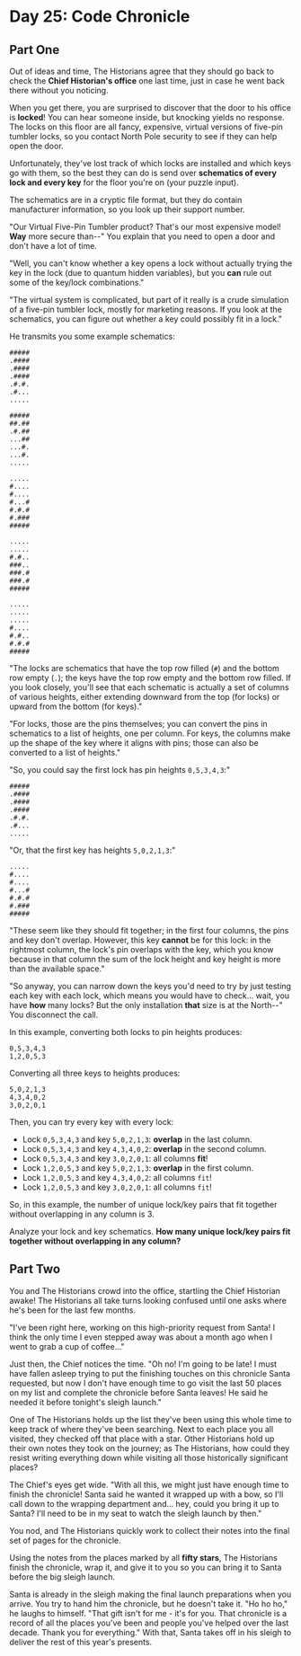 # Day 25: Code Chronicle

## Part One

Out of ideas and time, The Historians agree that they should go back to check the **Chief Historian's office** one last time, just in case he went back there without you noticing.

When you get there, you are surprised to discover that the door to his office is **locked**! You can hear someone inside, but knocking yields no response. The locks on this floor are all fancy, expensive, virtual versions of five-pin tumbler locks, so you contact North Pole security to see if they can help open the door.

Unfortunately, they've lost track of which locks are installed and which keys go with them, so the best they can do is send over **schematics of every lock and every key** for the floor you're on (your puzzle input).

The schematics are in a cryptic file format, but they do contain manufacturer information, so you look up their support number.

"Our Virtual Five-Pin Tumbler product? That's our most expensive model! **Way** more secure than--" You explain that you need to open a door and don't have a lot of time.

"Well, you can't know whether a key opens a lock without actually trying the key in the lock (due to quantum hidden variables), but you **can** rule out some of the key/lock combinations."

"The virtual system is complicated, but part of it really is a crude simulation of a five-pin tumbler lock, mostly for marketing reasons. If you look at the schematics, you can figure out whether a key could possibly fit in a lock."

He transmits you some example schematics:
```
#####
.####
.####
.####
.#.#.
.#...
.....

#####
##.##
.#.##
...##
...#.
...#.
.....

.....
#....
#....
#...#
#.#.#
#.###
#####

.....
.....
#.#..
###..
###.#
###.#
#####

.....
.....
.....
#....
#.#..
#.#.#
#####
```
"The locks are schematics that have the top row filled (`#`) and the bottom row empty (`.`); the keys have the top row empty and the bottom row filled. If you look closely, you'll see that each schematic is actually a set of columns of various heights, either extending downward from the top (for locks) or upward from the bottom (for keys)."

"For locks, those are the pins themselves; you can convert the pins in schematics to a list of heights, one per column. For keys, the columns make up the shape of the key where it aligns with pins; those can also be converted to a list of heights."

"So, you could say the first lock has pin heights `0,5,3,4,3`:"
```
#####
.####
.####
.####
.#.#.
.#...
.....
```
"Or, that the first key has heights `5,0,2,1,3`:"
```
.....
#....
#....
#...#
#.#.#
#.###
#####
```
"These seem like they should fit together; in the first four columns, the pins and key don't overlap. However, this key **cannot** be for this lock: in the rightmost column, the lock's pin overlaps with the key, which you know because in that column the sum of the lock height and key height is more than the available space."

"So anyway, you can narrow down the keys you'd need to try by just testing each key with each lock, which means you would have to check... wait, you have **how** many locks? But the only installation **that** size is at the North--" You disconnect the call.

In this example, converting both locks to pin heights produces:
```
0,5,3,4,3
1,2,0,5,3
```
Converting all three keys to heights produces:
```
5,0,2,1,3
4,3,4,0,2
3,0,2,0,1
```
Then, you can try every key with every lock:

- Lock `0,5,3,4,3` and key `5,0,2,1,3`: **overlap** in the last column.
- Lock `0,5,3,4,3` and key `4,3,4,0,2`: **overlap** in the second column.
- Lock `0,5,3,4,3` and key `3,0,2,0,1`: all columns **fit**!
- Lock `1,2,0,5,3` and key `5,0,2,1,3`: **overlap** in the first column.
- Lock `1,2,0,5,3` and key `4,3,4,0,2`: all columns `fit`!
- Lock `1,2,0,5,3` and key `3,0,2,0,1`: all columns `fit`!

So, in this example, the number of unique lock/key pairs that fit together without overlapping in any column is 3.

Analyze your lock and key schematics. **How many unique lock/key pairs fit together without overlapping in any column?**

## Part Two

You and The Historians crowd into the office, startling the Chief Historian awake! The Historians all take turns looking confused until one asks where he's been for the last few months.

"I've been right here, working on this high-priority request from Santa! I think the only time I even stepped away was about a month ago when I went to grab a cup of coffee..."

Just then, the Chief notices the time. "Oh no! I'm going to be late! I must have fallen asleep trying to put the finishing touches on this chronicle Santa requested, but now I don't have enough time to go visit the last 50 places on my list and complete the chronicle before Santa leaves! He said he needed it before tonight's sleigh launch."

One of The Historians holds up the list they've been using this whole time to keep track of where they've been searching. Next to each place you all visited, they checked off that place with a star. Other Historians hold up their own notes they took on the journey; as The Historians, how could they resist writing everything down while visiting all those historically significant places?

The Chief's eyes get wide. "With all this, we might just have enough time to finish the chronicle! Santa said he wanted it wrapped up with a bow, so I'll call down to the wrapping department and... hey, could you bring it up to Santa? I'll need to be in my seat to watch the sleigh launch by then."

You nod, and The Historians quickly work to collect their notes into the final set of pages for the chronicle.

Using the notes from the places marked by all **fifty stars**, The Historians finish the chronicle, wrap it, and give it to you so you can bring it to Santa before the big sleigh launch.

Santa is already in the sleigh making the final launch preparations when you arrive. You try to hand him the chronicle, but he doesn't take it. "Ho ho ho," he laughs to himself. "That gift isn't for me - it's for you. That chronicle is a record of all the places you've been and people you've helped over the last decade. Thank you for everything." With that, Santa takes off in his sleigh to deliver the rest of this year's presents.